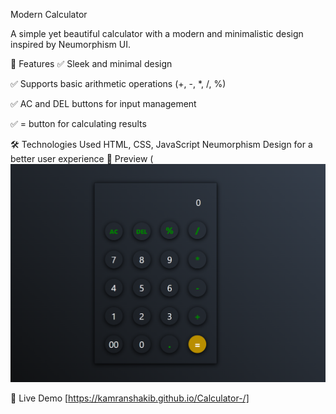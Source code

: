 Modern Calculator 

A simple yet beautiful calculator with a modern and minimalistic design inspired by Neumorphism UI.

🚀 Features
✅ Sleek and minimal design

✅ Supports basic arithmetic operations (+, -, *, /, %)

✅ AC and DEL buttons for input management

✅ = button for calculating results

🛠️ Technologies Used
HTML, CSS, JavaScript
Neumorphism Design for a better user experience
📸 Preview
(![Calculator Preview](image.png)


🔗 Live Demo
[https://kamranshakib.github.io/Calculator-/]

